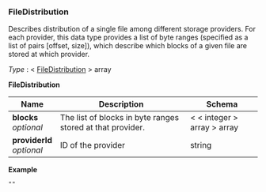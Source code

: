 
<a name="filedistribution"></a>
### FileDistribution
Describes distribution of a single file among different storage providers. For each provider, this data type provides a list of byte ranges  (specified as a list of pairs [offset, size]), which describe which blocks of a given file are stored at which provider.

*Type* : < [FileDistribution](#filedistribution-inline) > array

<a name="filedistribution-inline"></a>
**FileDistribution**

|Name|Description|Schema|
|---|---|---|
|**blocks**  <br>*optional*|The list of blocks in byte ranges stored at that provider.|< < integer > array > array|
|**providerId**  <br>*optional*|ID of the provider|string|

**Example**
```
""
```



